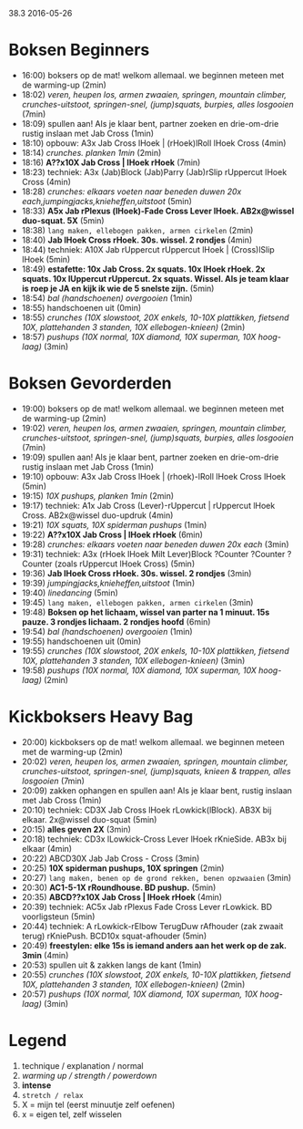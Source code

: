 38.3 2016-05-26

# Boksen Beginners

  - 16:00) boksers op de mat! welkom allemaal. we beginnen meteen met de warming-up (2min)
  - 18:02) _veren, heupen los, armen zwaaien, springen, mountain climber, crunches-uitstoot, springen-snel, (jump)squats, burpies, alles losgooien_ (7min)
  - 18:09) spullen aan! Als je klaar bent, partner zoeken en drie-om-drie rustig inslaan met Jab Cross (1min)
  - 18:10) opbouw: A3x Jab Cross lHoek | (rHoek)lRoll lHoek Cross (4min)
  - 18:14) _crunches. planken 1min_ (2min)
  - 18:16) **A??x10X Jab Cross | lHoek rHoek** (7min)
  - 18:23) techniek: A3x (Jab)Block (Jab)Parry (Jab)rSlip rUppercut lHoek Cross (4min)
  - 18:28) _crunches: elkaars voeten naar beneden duwen 20x each,jumpingjacks,knieheffen,uitstoot_ (5min)
  - 18:33) **A5x Jab rPlexus (lHoek)-Fade Cross Lever lHoek. AB2x@wissel duo-squat. 5X** (5min)
  - 18:38) `lang maken, ellebogen pakken, armen cirkelen` (2min)
  - 18:40) **Jab lHoek Cross rHoek. 30s. wissel. 2 rondjes** (4min)
  - 18:44) techniek: A10X Jab rUppercut rUppercut lHoek | (Cross)lSlip lHoek (5min)
  - 18:49) **estafette: 10x Jab Cross. 2x squats. 10x lHoek rHoek. 2x squats. 10x lUppercut rUppercut. 2x squats. Wissel. Als je team klaar is roep je JA en kijk ik wie de 5 snelste zijn.** (5min)
  - 18:54) _bal (handschoenen) overgooien_ (1min)
  - 18:55) handschoenen uit (0min)
  - 18:55) _crunches (10X slowstoot, 20X enkels, 10-10X plattikken, fietsend 10X, plattehanden 3 standen, 10X ellebogen-knieen)_ (2min)
  - 18:57) _pushups (10X normal, 10X diamond, 10X superman, 10X hoog-laag)_ (3min)

# Boksen Gevorderden

  - 19:00) boksers op de mat! welkom allemaal. we beginnen meteen met de warming-up (2min)
  - 19:02) _veren, heupen los, armen zwaaien, springen, mountain climber, crunches-uitstoot, springen-snel, (jump)squats, burpies, alles losgooien_ (7min)
  - 19:09) spullen aan! Als je klaar bent, partner zoeken en drie-om-drie rustig inslaan met Jab Cross (1min)
  - 19:10) opbouw: A3x Jab Cross lHoek | (rhoek)-lRoll lHoek Cross lHoek (5min)
  - 19:15) _10X pushups, planken 1min_ (2min)
  - 19:17) techniek: A1x Jab Cross (Lever)-rUppercut | rUppercut lHoek Cross. AB2x@wissel duo-updruk (4min)
  - 19:21) _10X squats, 10X spiderman pushups_ (1min)
  - 19:22) **A??x10X Jab Cross | lHoek rHoek** (6min)
  - 19:28) _crunches: elkaars voeten naar beneden duwen 20x each_ (3min)
  - 19:31) techniek: A3x (rHoek lHoek Milt Lever)Block ?Counter ?Counter ?Counter (zoals rUppercut lHoek Cross) (5min)
  - 19:36) **Jab lHoek Cross rHoek. 30s. wissel. 2 rondjes** (3min)
  - 19:39) _jumpingjacks,knieheffen,uitstoot_ (1min)
  - 19:40) _linedancing_ (5min)
  - 19:45) `lang maken, ellebogen pakken, armen cirkelen` (3min)
  - 19:48) **Boksen op het lichaam, wissel van parter na 1 minuut. 15s pauze. 3 rondjes lichaam. 2 rondjes hoofd** (6min)
  - 19:54) _bal (handschoenen) overgooien_ (1min)
  - 19:55) handschoenen uit (0min)
  - 19:55) _crunches (10X slowstoot, 20X enkels, 10-10X plattikken, fietsend 10X, plattehanden 3 standen, 10X ellebogen-knieen)_ (3min)
  - 19:58) _pushups (10X normal, 10X diamond, 10X superman, 10X hoog-laag)_ (2min)

# Kickboksers Heavy Bag

  - 20:00) kickboksers op de mat! welkom allemaal. we beginnen meteen met de warming-up (2min)
  - 20:02) _veren, heupen los, armen zwaaien, springen, mountain climber, crunches-uitstoot, springen-snel, (jump)squats, knieen & trappen, alles losgooien_ (7min)
  - 20:09) zakken ophangen en spullen aan! Als je klaar bent, rustig inslaan met Jab Cross (1min)
  - 20:10) techniek: CD3X Jab Cross lHoek rLowkick(lBlock). AB3X bij elkaar. 2x@wissel duo-squat (5min)
  - 20:15) **alles geven 2X** (3min)
  - 20:18) techniek: CD3x lLowkick-Cross Lever lHoek rKnieSide. AB3x bij elkaar (4min)
  - 20:22) ABCD30X Jab Jab Cross - Cross (3min)
  - 20:25) **10X spiderman pushups, 10X springen** (2min)
  - 20:27) `lang maken, benen op de grond rekken, benen opzwaaien` (3min)
  - 20:30) **AC1-5-1X rRoundhouse. BD pushup.** (5min)
  - 20:35) **ABCD??x10X Jab Cross | lHoek rHoek** (4min)
  - 20:39) techniek: AC5x Jab rPlexus Fade Cross Lever rLowkick. BD voorligsteun (5min)
  - 20:44) techniek: A rLowkick-rElbow TerugDuw rAfhouder (zak zwaait terug) rKniePush. BCD10x squat-afhouder (5min)
  - 20:49) **freestylen: elke 15s is iemand anders aan het werk op de zak. 3min** (4min)
  - 20:53) spullen uit & zakken langs de kant (1min)
  - 20:55) _crunches (10X slowstoot, 20X enkels, 10-10X plattikken, fietsend 10X, plattehanden 3 standen, 10X ellebogen-knieen)_ (2min)
  - 20:57) _pushups (10X normal, 10X diamond, 10X superman, 10X hoog-laag)_ (3min)

# Legend

 1. technique / explanation / normal
 1. _warming up / strength / powerdown_
 1. **intense**
 1. `stretch / relax`
 1. X = mijn tel (eerst minuutje zelf oefenen)
 1. x = eigen tel, zelf wisselen
